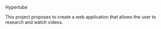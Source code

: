 Hypertube

This project proposes to create a web application that allows the user to research and watch videos.